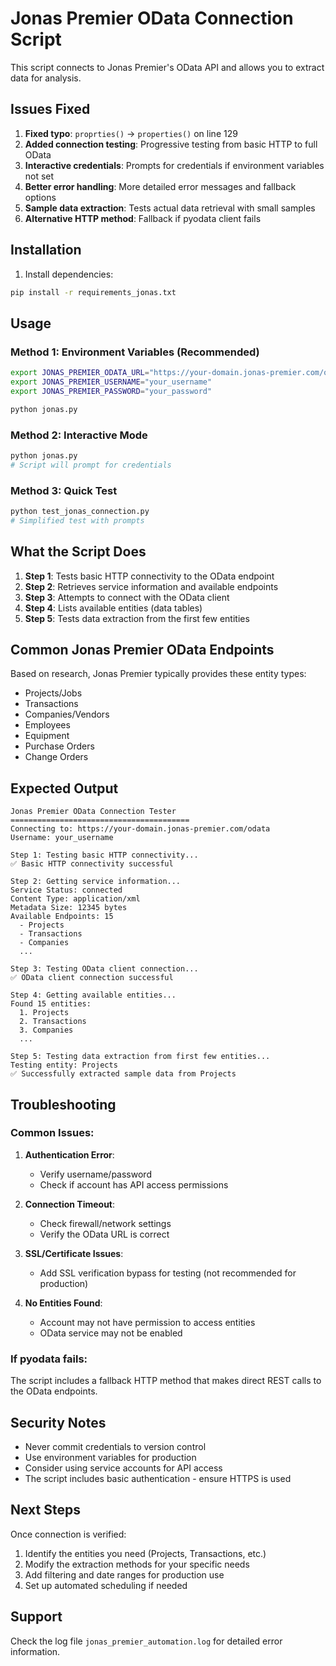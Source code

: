 # Jonas Premier OData Connection Script

This script connects to Jonas Premier's OData API and allows you to extract data for analysis.

## Issues Fixed

1. **Fixed typo**: `proprties()` → `properties()` on line 129
2. **Added connection testing**: Progressive testing from basic HTTP to full OData
3. **Interactive credentials**: Prompts for credentials if environment variables not set
4. **Better error handling**: More detailed error messages and fallback options
5. **Sample data extraction**: Tests actual data retrieval with small samples
6. **Alternative HTTP method**: Fallback if pyodata client fails

## Installation

1. Install dependencies:
```bash
pip install -r requirements_jonas.txt
```

## Usage

### Method 1: Environment Variables (Recommended)
```bash
export JONAS_PREMIER_ODATA_URL="https://your-domain.jonas-premier.com/odata"
export JONAS_PREMIER_USERNAME="your_username"
export JONAS_PREMIER_PASSWORD="your_password"

python jonas.py
```

### Method 2: Interactive Mode
```bash
python jonas.py
# Script will prompt for credentials
```

### Method 3: Quick Test
```bash
python test_jonas_connection.py
# Simplified test with prompts
```

## What the Script Does

1. **Step 1**: Tests basic HTTP connectivity to the OData endpoint
2. **Step 2**: Retrieves service information and available endpoints
3. **Step 3**: Attempts to connect with the OData client
4. **Step 4**: Lists available entities (data tables)
5. **Step 5**: Tests data extraction from the first few entities

## Common Jonas Premier OData Endpoints

Based on research, Jonas Premier typically provides these entity types:
- Projects/Jobs
- Transactions
- Companies/Vendors
- Employees
- Equipment
- Purchase Orders
- Change Orders

## Expected Output

```
Jonas Premier OData Connection Tester
========================================
Connecting to: https://your-domain.jonas-premier.com/odata
Username: your_username

Step 1: Testing basic HTTP connectivity...
✅ Basic HTTP connectivity successful

Step 2: Getting service information...
Service Status: connected
Content Type: application/xml
Metadata Size: 12345 bytes
Available Endpoints: 15
  - Projects
  - Transactions
  - Companies
  ...

Step 3: Testing OData client connection...
✅ OData client connection successful

Step 4: Getting available entities...
Found 15 entities:
  1. Projects
  2. Transactions
  3. Companies
  ...

Step 5: Testing data extraction from first few entities...
Testing entity: Projects
✅ Successfully extracted sample data from Projects
```

## Troubleshooting

### Common Issues:

1. **Authentication Error**: 
   - Verify username/password
   - Check if account has API access permissions

2. **Connection Timeout**:
   - Check firewall/network settings
   - Verify the OData URL is correct

3. **SSL/Certificate Issues**:
   - Add SSL verification bypass for testing (not recommended for production)

4. **No Entities Found**:
   - Account may not have permission to access entities
   - OData service may not be enabled

### If pyodata fails:
The script includes a fallback HTTP method that makes direct REST calls to the OData endpoints.

## Security Notes

- Never commit credentials to version control
- Use environment variables for production
- Consider using service accounts for API access
- The script includes basic authentication - ensure HTTPS is used

## Next Steps

Once connection is verified:
1. Identify the entities you need (Projects, Transactions, etc.)
2. Modify the extraction methods for your specific needs
3. Add filtering and date ranges for production use
4. Set up automated scheduling if needed

## Support

Check the log file `jonas_premier_automation.log` for detailed error information. 